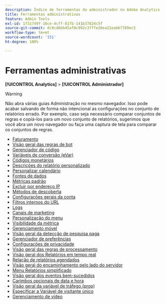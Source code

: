 ```yaml
---
description: Índice de ferramentas do administrador no Adobe Analytics.
title: Ferramentas administrativas
feature: Admin Tools
exl-id: 1f31749f-10ce-4cff-81fb-141b37824c5f
source-git-commit: dc9cd6bb45af0c992c37ffe20ea22eab67789ec5
workflow-type: tm+mt
source-wordcount: '151'
ht-degree: 100%

---
```


# Ferramentas administrativas

**[!UICONTROL Analytics]** > **[!UICONTROL Administrador]**

>[!WARNING]
>
>Não abra várias guias Administração no mesmo navegador. Isso pode acabar salvando de forma não intencional as configurações no conjunto de relatórios errado. Por exemplo, caso seja necessário comparar conjuntos de regras e copiá-los para um novo conjunto de relatórios, sugerimos que você abra um novo navegador ou faça uma captura de tela para comparar os conjuntos de regras.

+ [Faturamento](billing-admin.md)
+ [Visão geral das regras de bot](/help/admin/admin/c-manage-report-suites/c-edit-report-suites/general/bot-removal/bot-rules.md)
+ [Gerenciador de código](code-manager-admin.md)
+ [Variáveis de conversão (eVar)](/help/admin/admin/c-manage-report-suites/c-edit-report-suites/conversion-var-admin/conversion-var-admin.md)
+ [Códigos monetários](currency.md)
+ [Descrições do relatório personalizado](/help/admin/admin/c-manage-report-suites/c-edit-report-suites/c-traffic-variables/custom-desc-admin.md)
+ [Personalizar calendário](/help/admin/admin/c-manage-report-suites/c-edit-report-suites/general/custom-calendar.md)
+ [Fontes de dados](data-sources.md)
+ [Métricas padrão](default-metrics.md)
+ [Excluir por endereço IP](exclude-ip.md)
+ [Métodos de descoberta](/help/admin/admin/c-manage-report-suites/c-edit-report-suites/conversion-var-admin/finding-methods.md)
+ [Configurações gerais da conta](/help/admin/admin/c-manage-report-suites/c-edit-report-suites/general/general-acct-settings-admin.md)
+ [Filtros internos do URL](/help/admin/admin/c-manage-report-suites/c-edit-report-suites/general/internal-url-filter-admin.md)
+ [Logs](logs.md)
+ [Canais de marketing](/help/admin/admin/c-manage-report-suites/c-edit-report-suites/marketing-channels-admin.md)
+ [Personalização do menu](/help/admin/admin/c-manage-report-suites/c-edit-report-suites/general/customize-menus.md)
+ [Visibilidade da métrica](metric-visibility.md)
+ [Gerenciamento móvel](/help/admin/admin/c-manage-report-suites/c-edit-report-suites/mobile-management.md)
+ [Visão geral da detecção de pesquisa paga](/help/admin/admin/c-manage-report-suites/c-edit-report-suites/general/paid-search-detection/paid-search-detection.md)
+ [Gerenciador de preferências](preferences-manager.md)
+ [Configurações de privacidade](/help/admin/admin/c-manage-report-suites/c-edit-report-suites/general/privacy-settings.md)
+ [Visão geral das regras de processamento](/help/admin/admin/c-manage-report-suites/c-edit-report-suites/general/c-processing-rules/processing-rules.md)
+ [Visão geral dos Relatórios em tempo real](/help/admin/admin/c-manage-report-suites/c-edit-report-suites/realtime/realtime.md)
+ [Relação de relatórios agendados](scheduled-reports-admin.md)
+ [Visão geral do encaminhamento pelo lado do servidor](/help/admin/admin/c-manage-report-suites/c-edit-report-suites/general/c-server-side-forwarding/ssf.md)
+ [Menu Relatórios simplificado](t-simplified-menu.md)
+ [Visão geral dos eventos bem-sucedidos](/help/admin/admin/c-manage-report-suites/c-edit-report-suites/conversion-var-admin/c-success-events/success-event.md)
+ [Carimbos opcionais de data e hora](/help/admin/admin/c-manage-report-suites/c-edit-report-suites/general/timestamp-optional.md)
+ [Visão geral da variável de tráfego (prop)](/help/admin/admin/c-manage-report-suites/c-edit-report-suites/c-traffic-variables/traffic-var.md)
+ [Especificar a Variável de visitante único](/help/admin/admin/c-manage-report-suites/c-edit-report-suites/conversion-var-admin/unique-visitor-variable-admin/t-unique-visitor-variable.md)
+ [Gerenciamento de vídeo](video-management.md)
